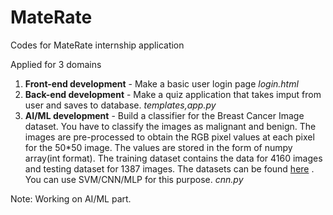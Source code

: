 # MateRate
Codes for MateRate internship application

Applied for 3 domains
1. **Front-end development** - Make a basic user login page
   *login.html*
2. **Back-end development** - Make a quiz application that takes imput from user and saves to database.
   *templates,app.py*
3. **AI/ML development** - Build a classifier for the Breast Cancer Image dataset. You have to classify the images as malignant and benign. The images are pre-processed to obtain the RGB pixel values at each pixel for the 50*50 image. The values are stored in the form of numpy array(int format). The training dataset contains the data for 4160 images and testing dataset for 1387 images. The datasets can be found [here](https://drive.google.com/drive/folders/1NblOOdNrirnYtTF1cO9GJtoqfSTgXZPX?usp=sharing) . You can use SVM/CNN/MLP for this purpose.
   *cnn.py*

Note: Working on AI/ML part.

